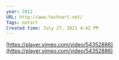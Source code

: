 ```yaml
---
year: 2012
URL: http://www.technart.net/
Tags: netart
Created time: July 27, 2021 4:42 PM
---
```

[https://player.vimeo.com/video/54352886](https://player.vimeo.com/video/54352886)

